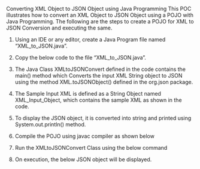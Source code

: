 Converting XML Object to JSON Object using Java Programming
This POC illustrates how to convert an XML Object to JSON Object using a POJO with Java Programming. 
The following are the steps to create a POJO for XML to JSON Conversion and executing the same.
1.	Using an IDE or any editor, create a Java Program file named “XML_to_JSON.java”.
2.	Copy the below code to the file “XML_to_JSON.java”.
 
3.	The Java Class XMLtoJSONConvert defined in the code contains the main() method which Converts the input XML String object to JSON using the method XML.toJSONObject() defined in the org.json package. 
4.	The Sample Input XML is defined as a String Object named XML_Input_Object, which contains the sample XML as shown in the code.
5.	To display the JSON object, it is converted into string and printed using System.out.println() method.
6.	Compile the POJO using javac compiler as shown below

7.	Run the XMLtoJSONConvert Class using the below command

8.	On execution, the below JSON object will be displayed.


